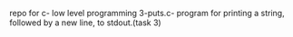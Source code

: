 repo for c- low level programming
3-puts.c- program for printing  a string, followed by a new line, to stdout.(task 3)
